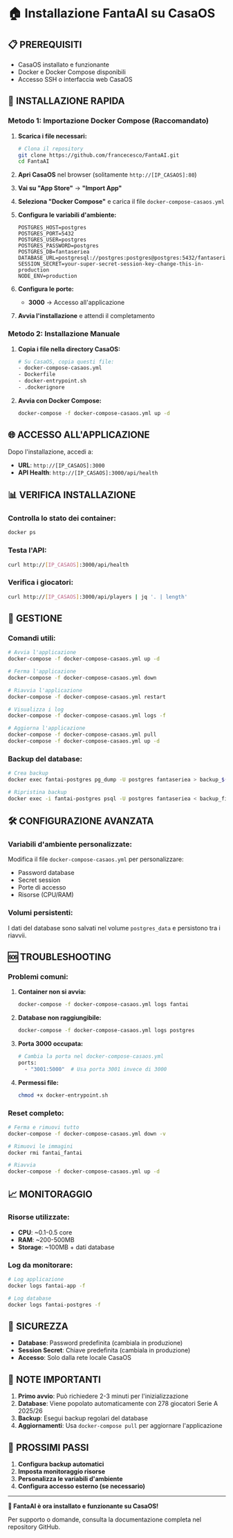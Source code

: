 # 🏠 Installazione FantaAI su CasaOS

## 📋 **PREREQUISITI**

- CasaOS installato e funzionante
- Docker e Docker Compose disponibili
- Accesso SSH o interfaccia web CasaOS

## 🚀 **INSTALLAZIONE RAPIDA**

### **Metodo 1: Importazione Docker Compose (Raccomandato)**

1. **Scarica i file necessari:**
   ```bash
   # Clona il repository
   git clone https://github.com/francecesco/FantaAI.git
   cd FantaAI
   ```

2. **Apri CasaOS** nel browser (solitamente `http://[IP_CASAOS]:80`)

3. **Vai su "App Store"** → **"Import App"**

4. **Seleziona "Docker Compose"** e carica il file `docker-compose-casaos.yml`

5. **Configura le variabili d'ambiente:**
   ```
   POSTGRES_HOST=postgres
   POSTGRES_PORT=5432
   POSTGRES_USER=postgres
   POSTGRES_PASSWORD=postgres
   POSTGRES_DB=fantaseriea
   DATABASE_URL=postgresql://postgres:postgres@postgres:5432/fantaseriea
   SESSION_SECRET=your-super-secret-session-key-change-this-in-production
   NODE_ENV=production
   ```

6. **Configura le porte:**
   - **3000** → Accesso all'applicazione

7. **Avvia l'installazione** e attendi il completamento

### **Metodo 2: Installazione Manuale**

1. **Copia i file nella directory CasaOS:**
   ```bash
   # Su CasaOS, copia questi file:
   - docker-compose-casaos.yml
   - Dockerfile
   - docker-entrypoint.sh
   - .dockerignore
   ```

2. **Avvia con Docker Compose:**
   ```bash
   docker-compose -f docker-compose-casaos.yml up -d
   ```

## 🌐 **ACCESSO ALL'APPLICAZIONE**

Dopo l'installazione, accedi a:
- **URL**: `http://[IP_CASAOS]:3000`
- **API Health**: `http://[IP_CASAOS]:3000/api/health`

## 📊 **VERIFICA INSTALLAZIONE**

### **Controlla lo stato dei container:**
```bash
docker ps
```

### **Testa l'API:**
```bash
curl http://[IP_CASAOS]:3000/api/health
```

### **Verifica i giocatori:**
```bash
curl http://[IP_CASAOS]:3000/api/players | jq '. | length'
```

## 🔧 **GESTIONE**

### **Comandi utili:**
```bash
# Avvia l'applicazione
docker-compose -f docker-compose-casaos.yml up -d

# Ferma l'applicazione
docker-compose -f docker-compose-casaos.yml down

# Riavvia l'applicazione
docker-compose -f docker-compose-casaos.yml restart

# Visualizza i log
docker-compose -f docker-compose-casaos.yml logs -f

# Aggiorna l'applicazione
docker-compose -f docker-compose-casaos.yml pull
docker-compose -f docker-compose-casaos.yml up -d
```

### **Backup del database:**
```bash
# Crea backup
docker exec fantai-postgres pg_dump -U postgres fantaseriea > backup_$(date +%Y%m%d_%H%M%S).sql

# Ripristina backup
docker exec -i fantai-postgres psql -U postgres fantaseriea < backup_file.sql
```

## 🛠️ **CONFIGURAZIONE AVANZATA**

### **Variabili d'ambiente personalizzate:**
Modifica il file `docker-compose-casaos.yml` per personalizzare:
- Password database
- Secret session
- Porte di accesso
- Risorse (CPU/RAM)

### **Volumi persistenti:**
I dati del database sono salvati nel volume `postgres_data` e persistono tra i riavvii.

## 🆘 **TROUBLESHOOTING**

### **Problemi comuni:**

1. **Container non si avvia:**
   ```bash
   docker-compose -f docker-compose-casaos.yml logs fantai
   ```

2. **Database non raggiungibile:**
   ```bash
   docker-compose -f docker-compose-casaos.yml logs postgres
   ```

3. **Porta 3000 occupata:**
   ```bash
   # Cambia la porta nel docker-compose-casaos.yml
   ports:
     - "3001:5000"  # Usa porta 3001 invece di 3000
   ```

4. **Permessi file:**
   ```bash
   chmod +x docker-entrypoint.sh
   ```

### **Reset completo:**
```bash
# Ferma e rimuovi tutto
docker-compose -f docker-compose-casaos.yml down -v

# Rimuovi le immagini
docker rmi fantai_fantai

# Riavvia
docker-compose -f docker-compose-casaos.yml up -d
```

## 📈 **MONITORAGGIO**

### **Risorse utilizzate:**
- **CPU**: ~0.1-0.5 core
- **RAM**: ~200-500MB
- **Storage**: ~100MB + dati database

### **Log da monitorare:**
```bash
# Log applicazione
docker logs fantai-app -f

# Log database
docker logs fantai-postgres -f
```

## 🔐 **SICUREZZA**

- **Database**: Password predefinita (cambiala in produzione)
- **Session Secret**: Chiave predefinita (cambiala in produzione)
- **Accesso**: Solo dalla rete locale CasaOS

## 📝 **NOTE IMPORTANTI**

1. **Primo avvio**: Può richiedere 2-3 minuti per l'inizializzazione
2. **Database**: Viene popolato automaticamente con 278 giocatori Serie A 2025/26
3. **Backup**: Esegui backup regolari del database
4. **Aggiornamenti**: Usa `docker-compose pull` per aggiornare l'applicazione

## 🎯 **PROSSIMI PASSI**

1. **Configura backup automatici**
2. **Imposta monitoraggio risorse**
3. **Personalizza le variabili d'ambiente**
4. **Configura accesso esterno (se necessario)**

---

**🎉 FantaAI è ora installato e funzionante su CasaOS!**

Per supporto o domande, consulta la documentazione completa nel repository GitHub.
